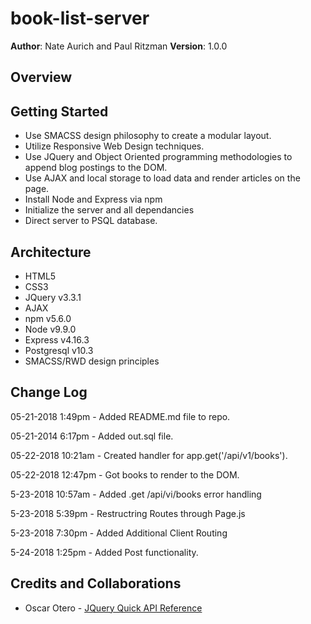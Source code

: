 # book-list-server

**Author**: Nate Aurich and Paul Ritzman
**Version**: 1.0.0

## Overview


## Getting Started
* Use SMACSS design philosophy to create a modular layout.
* Utilize Responsive Web Design techniques.
* Use JQuery and Object Oriented programming methodologies to append blog postings to the DOM.
* Use AJAX and local storage to load data and render articles on the page.
* Install Node and Express via npm
* Initialize the server and all dependancies
* Direct server to PSQL database.

## Architecture
* HTML5
* CSS3
* JQuery v3.3.1
* AJAX
* npm v5.6.0
* Node v9.9.0
* Express v4.16.3
* Postgresql v10.3
* SMACSS/RWD design principles

## Change Log
05-21-2018 1:49pm - Added README.md file to repo.

05-21-2014 6:17pm - Added out.sql file.

05-22-2018 10:21am - Created handler for app.get('/api/v1/books').

05-22-2018 12:47pm - Got books to render to the DOM.

5-23-2018 10:57am - Added .get /api/vi/books error handling

5-23-2018 5:39pm - Restructring Routes through Page.js

5-23-2018 7:30pm - Added Additional Client Routing

5-24-2018 1:25pm - Added Post functionality.

## Credits and Collaborations

* Oscar Otero - [JQuery Quick API Reference](https://oscarotero.com/jquery/)